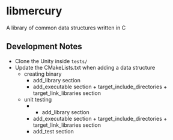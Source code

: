 # libmercury
A library of common data structures written in C

## Development Notes
- Clone the Unity inside `tests/`
- Update the CMakeLists.txt when adding a data structure
  - creating binary
    - add_library section
    - add_executable section + target_include_directories + target_link_libraries section
  - unit testing
    - - add_library section
    - add_executable section + target_include_directories + target_link_libraries section
    - add_test section